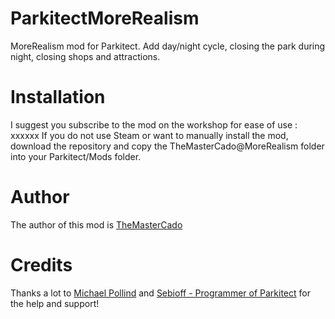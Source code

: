# ParkitectMoreRealism
MoreRealism mod for Parkitect. Add day/night cycle, closing the park during night, closing shops and attractions.

# Installation
I suggest you subscribe to the mod on the workshop for ease of use : xxxxxx
If you do not use Steam or want to manually install the mod, download the repository and copy the TheMasterCado@MoreRealism folder into your Parkitect/Mods folder.

# Author
The author of this mod is [TheMasterCado](https://github.com/TheMasterCado)

# Credits

Thanks a lot to [Michael Pollind](https://github.com/pollend) and [Sebioff - Programmer of Parkitect](https://github.com/sebioff) for the help and support!
